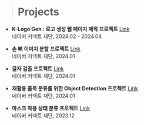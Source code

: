 
> # **Projects**
- **K-Logo Gen : 로고 생성 웹 페이지 제작 프로젝트** [Link](https://github.com/boostcampaitech6/level2-3-cv-finalproject-cv-09)<br />
네이버 커넥트 재단, 2024.02 - 2024.04

- **손 뼈 이미지 분할 프로젝트** [Link](https://github.com/boostcampaitech6/level2-cv-semanticsegmentation-cv-09) <br />
네이버 커넥트 재단, 2024.01

- **글자 검출 프로젝트** [Link](https://github.com/boostcampaitech6/level2-cv-datacentric-cv-09)<br />
네이버 커넥트 재단, 2024.01

- **재활용 품목 분류를 위한 Object Detection 프로젝트** [Link](https://github.com/boostcampaitech6/level2-objectdetection-cv-09)<br />
네이버 커넥트 재단, 2024.01

- **마스크 착용 상태 분류 프로젝트** [Link](https://github.com/boostcampaitech6/level1-imageclassification-cv-07) <br />
네이버 커넥트 재단, 2023.12


<!--
**tolfromj/tolfromj** is a ✨ _special_ ✨ repository because its `README.md` (this file) appears on your GitHub profile.

Here are some ideas to get you started:

- 🔭 I’m currently working on ...
- 🌱 I’m currently learning ...
- 👯 I’m looking to collaborate on ...
- 🤔 I’m looking for help with ...
- 💬 Ask me about ...
- 📫 How to reach me: ...
- 😄 Pronouns: ...
- ⚡ Fun fact: ...
-->
